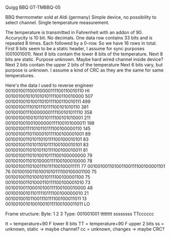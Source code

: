 Quigg BBQ GT-TMBBQ-05

BBQ thermometer sold at Aldi (germany)
Simple device, no possibility to select channel. Single temperature measurement.

The temperature is transmitted in Fahrenheit with an addon of 90. Accurycity is 10 bit. No decimals.
One data row contains 33 bits and is repeated 8 times. Each followed by a 0-row. So we have 16 rows in total.
First 9 bits seem to be a static header, I assume for sync purposes (001001001).
Next 8 bits contain the lower 8 bits of the temperature.
Next 8 bits are static. Purpose unknown. Maybe hard wired channel inside device? 
Next 2 bits contain the upper 2 bits of the temperature
Next 6 bits vary, but purpose is unknown. I assume a kind of CRC as they are the same for same temperatures.

Here's the data I used to reverse engineer
001001001100010000111100110010110  HI
001001001010101010111100110010000  507
001001001010011010111100110010111  499
001001001110101110111100101010110  381
001001001110000000111100101011110  358
001001001001011010111100101010001  211
001001001001000000111100101000011  198
001001001111010110111100100000110  145
001001001101100010111100100001001  89
001001001101011010111100100010101  83
001001001101011010111100100010101  83
001001001101010110111100100010011  81
001001001101010010111100100000000  79
001001001101010000111100100010000  78
001001001101001110111100100011111  77
001001001101001100111100100001101  76
001001001101001010111100100001100  75
001001001101001010111100100001100  75
001001001101000110111100100001010  73
001001001100010100111100100010000  48
001001001011011110111100100000010  21
001001001011001110111100100011011  13
001001001010010010111100100011011  LO


Frame structure:
    Byte:             1        2        3
    Type:   001001001 tttttttt ssssssss TTcccccc 

tt = temperature+90 F lower 8 bits
TT = temperature+90 F upper 2 bits
ss = unknown, static -> maybe channel?
cc = unknown, changes -> maybe CRC?
